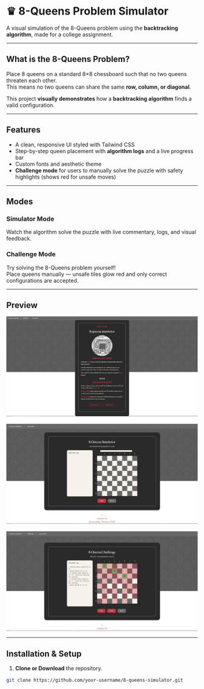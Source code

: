 # ♛ 8-Queens Problem Simulator

A visual simulation of the 8-Queens problem using the **backtracking algorithm**, made for a college assignment.

---

## What is the 8-Queens Problem?

Place 8 queens on a standard 8×8 chessboard such that no two queens threaten each other.  
This means no two queens can share the same **row, column, or diagonal**.

This project **visually demonstrates** how a **backtracking algorithm** finds a valid configuration.

---

## Features

- A clean, responsive UI styled with Tailwind CSS
- Step-by-step queen placement with **algorithm logs** and a live progress bar
- Custom fonts and aesthetic theme
- **Challenge mode** for users to manually solve the puzzle with safety highlights (shows red for unsafe moves)

---

## Modes

### Simulator Mode  
Watch the algorithm solve the puzzle with live commentary, logs, and visual feedback.

### Challenge Mode  
Try solving the 8-Queens problem yourself!  
Place queens manually — unsafe tiles glow red and only correct configurations are accepted.

---

## Preview

<p align="center">
  <img src="media/ss1.png" width="700" alt="Simulator Mode Screenshot" />
  <br><br>
  <img src="media/ss2.png" width="700" alt="Algorithm Log View" />
  <br><br>
  <img src="media/ss3.png" width="700" alt="Challenge Mode Screenshot" />
</p>

---

## Installation & Setup

1. **Clone or Download** the repository.

```bash
git clone https://github.com/your-username/8-queens-simulator.git
